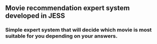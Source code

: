 ## Movie recommendation expert system developed in JESS
 
### Simple expert system that will decide which movie is most suitable for you depending on your answers.

